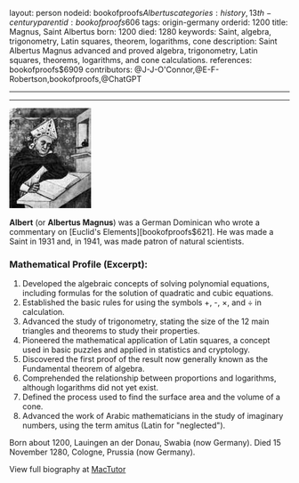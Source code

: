 layout: person
nodeid: bookofproofs$Albertus
categories: history,13th-century
parentid: bookofproofs$606
tags: origin-germany
orderid: 1200
title: Magnus, Saint Albertus
born: 1200
died: 1280
keywords: Saint, algebra, trigonometry, Latin squares, theorem, logarithms, cone
description: Saint Albertus Magnus advanced and proved algebra, trigonometry, Latin squares, theorems, logarithms, and cone calculations.
references: bookofproofs$6909
contributors: @J-J-O'Connor,@E-F-Robertson,bookofproofs,@ChatGPT

---



---

![Albertus.jpg](https://github.com/bookofproofs/bookofproofs.github.io/blob/main/_sources/_assets/images/portraits/Albertus.jpg?raw=true)

**Albert** (or **Albertus Magnus**) was a German Dominican who wrote a commentary on [Euclid's Elements][bookofproofs$621]. He was made a Saint in 1931 and, in 1941, was made patron of natural scientists.

### Mathematical Profile (Excerpt):
1. Developed the algebraic concepts of solving polynomial equations, including formulas for the solution of quadratic and cubic equations.
2. Established the basic rules for using the symbols +, -, ×, and ÷ in calculation.
3. Advanced the study of trigonometry, stating the size of the 12 main triangles and theorems to study their properties.
4. Pioneered the mathematical application of Latin squares, a concept used in basic puzzles and applied in statistics and cryptology.
5. Discovered the first proof of the result now generally known as the Fundamental theorem of algebra.
6. Comprehended the relationship between proportions and logarithms, although logarithms did not yet exist.
7. Defined the process used to find the surface area and the volume of a cone.
8. Advanced the work of Arabic mathematicians in the study of imaginary numbers, using the term amitus (Latin for "neglected").

Born about 1200, Lauingen an der Donau, Swabia (now Germany). Died 15 November 1280, Cologne, Prussia (now Germany).

View full biography at [MacTutor](https://mathshistory.st-andrews.ac.uk/Biographies/Albertus/)
